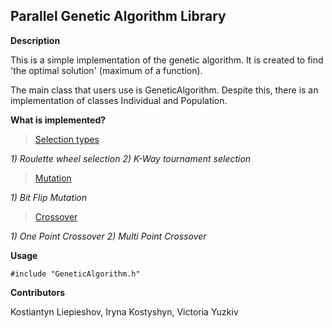 ## Parallel Genetic Algorithm Library


**Description**

This is a simple implementation of the genetic algorithm.
It is created to find 'the optimal solution' (maximum of a function).

The main class that users use is GeneticAlgorithm.
Despite this, there is an implementation of classes Individual and Population.



**What is implemented?**

> [Selection types](https://www.tutorialspoint.com/genetic_algorithms/genetic_algorithms_parent_selection.htm)

*1) Roulette wheel selection*
*2) K-Way tournament selection*

> [Mutation](https://www.tutorialspoint.com/genetic_algorithms/genetic_algorithms_mutation.htm)

*1) Bit Flip Mutation*

> [Crossover](https://www.tutorialspoint.com/genetic_algorithms/genetic_algorithms_crossover.htm)

*1) One Point Crossover*
*2) Multi Point Crossover*


**Usage**

```
#include "GeneticAlgorithm.h"
```


**Contributors**

Kostiantyn Liepieshov, Iryna Kostyshyn, Victoria Yuzkiv
